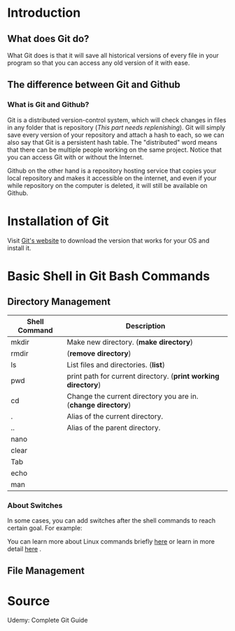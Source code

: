# Introduction
 ## What does Git do?
 What Git does is that it will save all historical versions of every file in your program so that you can access any old version of it with ease.
 ## The difference between Git and Github
 ### What is Git and Github?
 Git is a distributed version-control system, which will check changes in files in any folder that is repository (*This part needs replenishing*). Git will simply save every version of your repository and attach a hash to each, so we can also say that Git is a persistent hash table. The "distributed" word means that there can be multiple people working on the same project. Notice that you can access Git with or without the Internet.
 
 Github on the other hand is a repository hosting service that copies your local repository and makes it accessible on the internet, and even if your while repository on the computer is deleted, it will still be available on Github.

# Installation of Git
Visit [Git's website](https://git-scm.com/) to download the version that works for your OS and install it.

# Basic Shell in Git Bash Commands
## Directory Management
Shell Command | Description
--- | ---
mkdir | Make new directory. (**make directory**)
rmdir | (**remove directory**)
ls | List files and directories. (**list**)
pwd | print path for current directory. (**print working directory**)
cd | Change the current directory you are in. (**change directory**)
. | Alias of the current directory.
.. | Alias of the parent directory.
nano | 
clear |
Tab |
echo |
man |

### About Switches ###
In some cases, you can add switches after the shell commands to reach certain goal.
For example: 


You can learn more about Linux commands briefly [here](https://www.rapidtables.com/code/linux/index.html) or learn in more detail [here](https://ubuntu.com/tutorials/command-line-for-beginners#1-overview) .
## File Management


# Source
Udemy: Complete Git Guide
